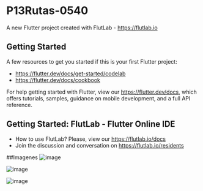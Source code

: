 # P13Rutas-0540

A new Flutter project created with FlutLab - https://flutlab.io

## Getting Started

A few resources to get you started if this is your first Flutter project:

- https://flutter.dev/docs/get-started/codelab
- https://flutter.dev/docs/cookbook

For help getting started with Flutter, view our
https://flutter.dev/docs, which offers tutorials,
samples, guidance on mobile development, and a full API reference.

## Getting Started: FlutLab - Flutter Online IDE

- How to use FlutLab? Please, view our https://flutlab.io/docs
- Join the discussion and conversation on https://flutlab.io/residents

##Imagenes
![image](https://github.com/andreantoniorodriguezgarcia/Rutas-6J-0540/assets/143548115/7169d8ab-c56a-40dd-b051-4cbd8dbf33f6)

![image](https://github.com/andreantoniorodriguezgarcia/Rutas-6J-0540/assets/143548115/c9fca884-631b-47cb-a7c8-ce83bf757782)

![image](https://github.com/andreantoniorodriguezgarcia/Rutas-6J-0540/assets/143548115/52903340-1168-41e5-92f7-0bc2a8609998)


